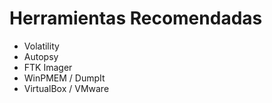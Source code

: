 # Herramientas Recomendadas

- Volatility
- Autopsy
- FTK Imager
- WinPMEM / DumpIt
- VirtualBox / VMware
